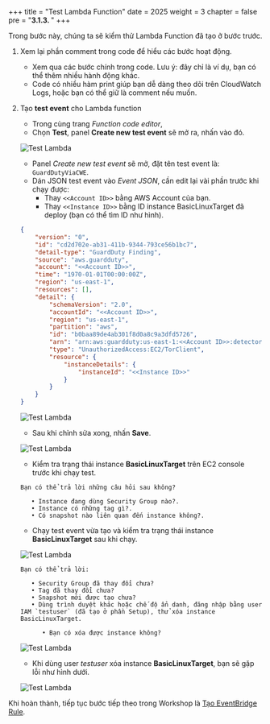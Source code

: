 +++
title = "Test Lambda Function"
date = 2025
weight = 3
chapter = false
pre = "<b>3.1.3. </b>"
+++

<!-- #### Test Lambda Function: -->

Trong bước này, chúng ta sẽ kiểm thử Lambda Function đã tạo ở bước trước.

1. Xem lại phần comment trong code để hiểu các bước hoạt động.

   - Xem qua các bước chính trong code. Lưu ý: đây chỉ là ví dụ, bạn có thể thêm nhiều hành động khác.
   - Code có nhiều hàm print giúp bạn dễ dàng theo dõi trên CloudWatch Logs, hoặc bạn có thể giữ là comment nếu muốn.

2. Tạo **test event** cho Lambda function

   - Trong cùng trang _Function code editor_,  
   - Chọn **Test**, panel **Create new test event** sẽ mở ra, nhấn vào đó.

   ![Test Lambda](../../../../images/3/3.1/3.1.3/Create_test_event.png?width=90pc)

   - Panel _Create new test event_ sẽ mở, đặt tên test event là: `GuardDutyViaCWE`.
   - Dán JSON test event vào _Event JSON_, cần edit lại vài phần trước khi chạy được:
     - Thay `<<Account ID>>` bằng AWS Account của bạn.
     - Thay `<<Instance ID>>` bằng ID instance BasicLinuxTarget đã deploy (bạn có thể tìm ID như hình).

    ```json
    {
        "version": "0",
        "id": "cd2d702e-ab31-411b-9344-793ce56b1bc7",
        "detail-type": "GuardDuty Finding",
        "source": "aws.guardduty",
        "account": "<<Account ID>>",
        "time": "1970-01-01T00:00:00Z",
        "region": "us-east-1",
        "resources": [],
        "detail": {
            "schemaVersion": "2.0",
            "accountId": "<<Account ID>>",
            "region": "us-east-1",
            "partition": "aws",
            "id": "b0baa89de4ab301f8d0a8c9a3dfd5726",
            "arn": "arn:aws:guardduty:us-east-1:<<Account ID>>:detector/feb3c048238f682b8902532ec100b3fb/finding/b0baa89de4ab301f8d0a8c9a3dfd5726",
            "type": "UnauthorizedAccess:EC2/TorClient",
            "resource": {
                "instanceDetails": {
                    "instanceId": "<<Instance ID>>"
                }
            }
        }
    }
    ```

   ![Test Lambda](../../../../images/3/3.1/3.1.3/Create_test_event_InstanceID.png?width=90pc)

   - Sau khi chỉnh sửa xong, nhấn **Save**.

   ![Test Lambda](../../../../images/3/3.1/3.1.3/Create_test_event_modification.png?width=90pc)

   - Kiểm tra trạng thái instance **BasicLinuxTarget** trên EC2 console trước khi chạy test.
  
   ```
   Bạn có thể trả lời những câu hỏi sau không?

      • Instance đang dùng Security Group nào?.
      • Instance có những tag gì?.
      • Có snapshot nào liên quan đến instance không?.
   ```
   
   - Chạy test event vừa tạo và kiểm tra trạng thái instance **BasicLinuxTarget** sau khi chạy.

   ![Test Lambda](../../../../images/3/3.1/3.1.3/Test_event.png?width=90pc)

   ```
   Bạn có thể trả lời:

      • Security Group đã thay đổi chưa?
      • Tag đã thay đổi chưa?
      • Snapshot mới được tạo chưa?
      • Dùng trình duyệt khác hoặc chế độ ẩn danh, đăng nhập bằng user IAM `testuser` (đã tạo ở phần Setup), thử xóa instance BasicLinuxTarget.

         • Bạn có xóa được instance không?
   ```

   ![Test Lambda](../../../../images/3/3.1/3.1.3/testuser_signin.png?width=90pc)

   - Khi dùng user _testuser_ xóa instance **BasicLinuxTarget**, bạn sẽ gặp lỗi như hình dưới.

   ![Test Lambda](../../../../images/3/3.1/3.1.3/testuser_delete.png?width=90pc)

Khi hoàn thành, tiếp tục bước tiếp theo trong Workshop là [Tạo EventBridge Rule](../3.1.4-Create-EventBridge-Rule).
